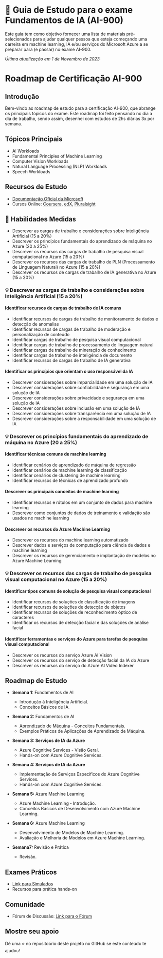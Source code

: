 # 📗 Guia de Estudo para o exame Fundamentos de IA (AI-900)

Este guia tem como objetivo fornecer uma lista de materiais pré-selecionados para ajudar qualquer pessoa que esteja começando uma carreira em machine learning, IA e/ou serviços do Microsoft Azure a se preparar para (e passar) no exame AI-900.

*Última atualização em 1 de Novembro de 2023*

# Roadmap de Certificação AI-900

## Introdução
Bem-vindo ao roadmap de estudo para a certificação AI-900, que abrange os principais tópicos do exame. Este roadmap foi feito pensando no dia a dia de trabalho, sendo assim, desenhei com estudos de 2hs diárias 3x por semana.

## Tópicos Principais
- AI Workloads
- Fundamental Principles of Machine Learning
- Computer Vision Workloads
- Natural Language Processing (NLP) Workloads
- Speech Workloads

## Recursos de Estudo
- [Documentação Oficial da Microsoft](https://docs.microsoft.com/en-us/learn/certifications/exams/ai-900)
- Cursos Online: [Coursera](https://www.coursera.org/), [edX](https://www.edx.org/), [Pluralsight](https://www.pluralsight.com/)

## 📝 Habilidades Medidas
- Descrever as cargas de trabalho e considerações sobre Inteligência Artificial (15 a 20%)
- Descrever os princípios fundamentais do aprendizado de máquina no Azure (20 a 25%)
- Descrever os recursos das cargas de trabalho de pesquisa visual computacional no Azure (15 a 20%)
- Descrever os recursos das cargas de trabalho de PLN (Processamento de Linguagem Natural) no Azure (15 a 20%)
- Descrever os recursos de cargas de trabalho de IA generativa no Azure (15 a 20%)

### 💡 Descrever as cargas de trabalho e considerações sobre Inteligência Artificial (15 a 20%)
#### Identificar recursos de cargas de trabalho de IA comuns
- Identificar recursos de cargas de trabalho de monitoramento de dados e detecção de anomalias
- Identificar recursos de cargas de trabalho de moderação e personalização de conteúdo
- Identificar cargas de trabalho de pesquisa visual computacional
- Identificar cargas de trabalho de processamento de linguagem natural
- Identificar cargas de trabalho de mineração de conhecimento
- Identificar cargas de trabalho de inteligência de documento
- Identificar recursos de cargas de trabalho de IA generativa

#### Identificar os princípios que orientam o uso responsável da IA
- Descrever considerações sobre imparcialidade em uma solução de IA
- Descrever considerações sobre confiabilidade e segurança em uma solução de IA
- Descrever considerações sobre privacidade e segurança em uma solução de IA
- Descrever considerações sobre inclusão em uma solução de IA
- Descrever considerações sobre transparência em uma solução de IA
- Descrever considerações sobre a responsabilidade em uma solução de IA

### 💡 Descrever os princípios fundamentais do aprendizado de máquina no Azure (20 a 25%)
#### Identificar técnicas comuns de machine learning
- Identificar cenários de aprendizado de máquina de regressão
- Identificar cenários de machine learning de classificação
- Identificar cenários de clustering de machine learning
- Identificar recursos de técnicas de aprendizado profundo

#### Descrever os principais conceitos de machine learning
- Identificar recursos e rótulos em um conjunto de dados para machine learning
- Descrever como conjuntos de dados de treinamento e validação são usados no machine learning

#### Descrever os recursos do Azure Machine Learning
- Descrever os recursos do machine learning automatizado
- Descrever dados e serviços de computação para ciência de dados e machine learning
- Descrever os recursos de gerenciamento e implantação de modelos no Azure Machine Learning

### 💡 Descrever os recursos das cargas de trabalho de pesquisa visual computacional no Azure (15 a 20%)
#### Identificar tipos comuns de solução de pesquisa visual computacional
- Identificar recursos de soluções de classificação de imagens
- Identificar recursos de soluções de detecção de objetos
- Identificar recursos de soluções de reconhecimento óptico de caracteres
- Identificar os recursos de detecção facial e das soluções de análise facial

#### Identificar ferramentas e serviços do Azure para tarefas de pesquisa visual computacional
- Descrever os recursos do serviço Azure AI Vision
- Descrever os recursos do serviço de detecção facial da IA do Azure
- Descrever os recursos do serviço do Azure AI Video Indexer



## Roadmap de Estudo
- **Semana 1:** Fundamentos de AI
  -  Introdução à Inteligência Artificial.
  -  Conceitos Básicos de IA.

- **Semana 2:** Fundamentos de AI
  -  Aprendizado de Máquina - Conceitos Fundamentais.
  -  Exemplos Práticos de Aplicações de Aprendizado de Máquina.

- **Semana 3: Serviços de IA da Azure**
  -  Azure Cognitive Services - Visão Geral.
  -  Hands-on com Azure Cognitive Services.

- **Semana 4: Serviços de IA da Azure**
  -  Implementação de Serviços Específicos do Azure Cognitive Services.
  -  Hands-on com Azure Cognitive Services.

- **Semana 5:** Azure Machine Learning
  -  Azure Machine Learning - Introdução.
  -  Conceitos Básicos de Desenvolvimento com Azure Machine Learning.

- **Semana 6:** Azure Machine Learning
  -  Desenvolvimento de Modelos de Machine Learning.
  -  Avaliação e Melhoria de Modelos em Azure Machine Learning.

- **Semana7:** Revisão e Prática
  -  Revisão.

## Exames Práticos
- [Link para Simulados](https://learn.microsoft.com/pt-br/credentials/certifications/exams/ai-900/practice/assessment?assessment-type=practice&assessmentId=26&source=docs)
- Recursos para prática hands-on

## Comunidade
- Fórum de Discussão: [Link para o Fórum](https://example.com/forum)

## Mostre seu apoio

Dê uma ⭐️ no repositoório deste projeto no GitHub se este conteúdo te ajudou!
